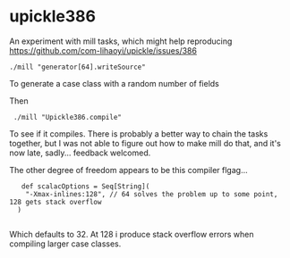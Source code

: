 # upickle386

An experiment with mill tasks, which might help reproducing 
https://github.com/com-lihaoyi/upickle/issues/386

```
./mill "generator[64].writeSource" 
```

To generate a case class with a random number of fields

Then 
```
 ./mill "Upickle386.compile"
```

To see if it compiles. There is probably a better way to chain the tasks together, but I was not able to figure out how to make mill do that, and it's now late, sadly... feedback welcomed.

The other degree of freedom appears to be this compiler flgag... 

```
   def scalacOptions = Seq[String](
    "-Xmax-inlines:128", // 64 solves the problem up to some point, 128 gets stack overflow
  )
  
```
Which defaults to 32. At 128 i produce stack overflow errors when compiling larger case classes. 
